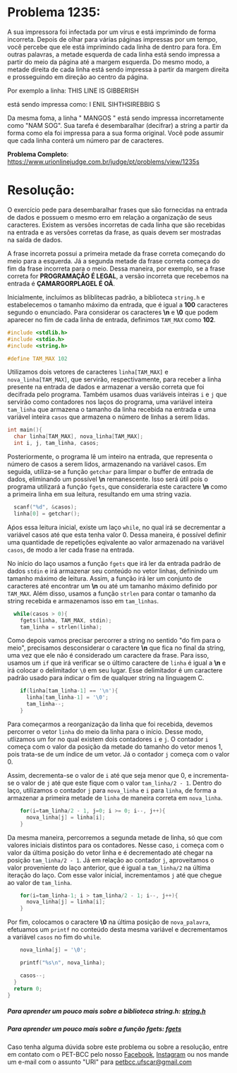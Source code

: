 # Problema 1235:    

A sua impressora foi infectada por um vírus e está imprimindo de forma incorreta. Depois de olhar para várias páginas impressas por um tempo, você percebe que ele está imprimindo cada linha de dentro para fora. Em outras palavras, a metade esquerda de cada linha está sendo impressa a partir do meio da página até a margem esquerda. Do mesmo modo, a metade direita de cada linha está sendo impressa à partir da margem direita e prosseguindo em direção ao centro da página.

Por exemplo a linha:
THIS LINE IS GIBBERISH

está sendo impressa como:
I ENIL SIHTHSIREBBIG S

Da mesma foma, a linha " MANGOS " está sendo impressa incorretamente como "NAM  SOG". Sua tarefa é desembaralhar (decifrar) a string a partir da forma como ela foi impressa para a sua forma original. Você pode assumir que cada linha conterá um número par de caracteres.

**Problema Completo**: https://www.urionlinejudge.com.br/judge/pt/problems/view/1235s


# Resolução:

O exercício pede para desembaralhar frases que são fornecidas na entrada de dados e possuem o mesmo erro em relação a organização de seus caracteres. Existem as versões incorretas de cada linha que são recebidas na entrada e as versões corretas da frase, as quais devem ser mostradas na saída de dados.

 A frase incorreta possui a primeira metade da frase correta começando do meio para a esquerda. Já a segunda metade da frase correta começa do fim da frase incorreta para o meio. Dessa maneira, por exemplo, se a frase correta for **PROGRAMAÇÃO É LEGAL**, a versão incorreta que recebemos na entrada é **ÇAMARGORPLAGEL É OÃ**.


Inicialmente, incluímos as bliblitecas padrão, a biblioteca `string.h` e estabelecemos o tamanho máximo da entrada, que é igual a **100** caracteres segundo o enunciado. Para considerar os caracteres **\n** e **\0** que podem aparecer no fim de cada linha de entrada, definimos `TAM_MAX` como **102**.

```c
#include <stdlib.h>
#include <stdio.h>
#include <string.h>

#define TAM_MAX 102
```

Utilizamos dois vetores de caracteres `linha[TAM_MAX]` e `nova_linha[TAM_MAX]`, que servirão, respectivamente, para receber a linha presente na entrada de dados e armazenar a versão correta que foi decifrada pelo programa. Também usamos duas variáveis inteiras `i` e `j` que servirão como contadores nos laços do programa, uma variável inteira `tam_linha` que armazena o tamanho da linha recebida na entrada e uma variável inteira `casos` que armazena o número de linhas a serem lidas.

```c
int main(){
  char linha[TAM_MAX], nova_linha[TAM_MAX];
  int i, j, tam_linha, casos;
```
Posteriormente, o programa lê um inteiro na entrada, que representa o número de casos a serem lidos, armazenando na variável casos. Em seguida, utiliza-se a função `getchar` para limpar o buffer de entrada de dados, eliminando um possível **\n** remanescente. Isso será útil pois o programa utilizará a função `fgets`, que consideraria este caractere **\n** como a primeira linha em sua leitura, resultando em uma string vazia.

```c
  scanf("%d", &casos);
  linha[0] = getchar();
```

Aṕos essa leitura inicial, existe um laço `while`, no qual irá se decrementar a variável casos até que esta tenha valor 0. Dessa maneira, é possível definir uma quantidade de repetições eqivalente ao valor armazenado na variável `casos`, de modo a ler cada frase na entrada.

No início do laço usamos a função `fgets` que irá ler da entrada padrão de dados `stdin` e irá armazenar seu conteúdo no vetor linhas, definindo um tamanho máximo de leitura. Assim, a função irá ler um conjunto de caracteres até encontrar um **\n** ou até um tamanho máximo definido por `TAM_MAX`. Além disso, usamos a função `strlen` para contar o tamanho da string recebida e armazenamos isso em `tam_linhas`.

```c
  while(casos > 0){
    fgets(linha, TAM_MAX, stdin);
    tam_linha = strlen(linha);
```

Como depois vamos precisar percorrer a string no sentido "do fim para o meio", precisamos desconsiderar o caractere **\n** que fica no final da string, uma vez que ele não é considerado um caractere da frase. Para isso, usamos um `if` que irá verificar se o último caractere de `linha` é igual a **\n** e irá colocar o delimitador `\0` em seu lugar. Esse delimitador é um caractere padrão usado para índicar o fim de qualquer string na linguagem C.


```c
    if(linha[tam_linha-1] == '\n'){
      linha[tam_linha-1] = '\0';
      tam_linha--;
    }
```

Para começarmos a reorganização da linha que foi recebida, devemos percorrer o vetor `linha` do meio da linha para o início. Desse modo, utlizamos um for no qual existem dois contadores `i` e `j`. O contador `i` começa com o valor da posição da metade do tamanho do vetor menos 1, pois trata-se de um índice de um vetor. Já o contador `j` começa com o valor 0.

 Assim, decrementa-se o valor de `i` até que seja menor que 0, e incrementa-se o valor de `j` até que este fique com o valor `tam_linha/2 - 1`. Dentro do laço, utilizamos o contador `j` para `nova_linha` e `i` para `linha`, de forma a armazenar a primeira metade de `linha` de maneira correta em `nova_linha`.

```c
    for(i=tam_linha/2 - 1, j=0; i >= 0; i--, j++){
      nova_linha[j] = linha[i];
    }
```

Da mesma maneira, percorremos a segunda metade de linha, só que com valores iniciais distintos para os contadores. Nesse caso, `i` começa com o valor da última posição do vetor linha e é decrementado até chegar na posição `tam_linha/2 - 1`. Já em relação ao contador `j`, aproveitamos o valor proveniente do laço anterior, que é igual a `tam_linha/2` na última iteração do laço. Com esse valor inicial, incrementamos `j` até que chegue ao valor de `tam_linha`.

```c
    for(i=tam_linha-1; i > tam_linha/2 - 1; i--, j++){
      nova_linha[j] = linha[i];
    }
```

Por fim, colocamos o caractere **\0** na última posição de `nova_palavra`, efetuamos um `printf` no conteúdo desta mesma variável e decrementamos a variável `casos` no fim do `while`.

```c
    nova_linha[j] = '\0';

    printf("%s\n", nova_linha);

    casos--;
  }
  return 0;
}
```

##### Para aprender um pouco mais sobre a biblioteca string.h: [string.h](http://linguagemc.com.br/a-biblioteca-string-h/)

##### Para aprender um pouco mais sobre a função fgets: [fgets](https://www.pucsp.br/~so-comp/cursoc/aulas/c970.html)

Caso tenha alguma dúvida sobre este problema ou sobre a resolução, entre em contato com o PET-BCC pelo nosso
[Facebook](https://www.facebook.com/petbcc/),
[Instagram](https://www.instagram.com/petbcc.ufscar/)
ou nos mande um e-mail com o assunto "URI" para  petbcc.ufscar@gmail.com
